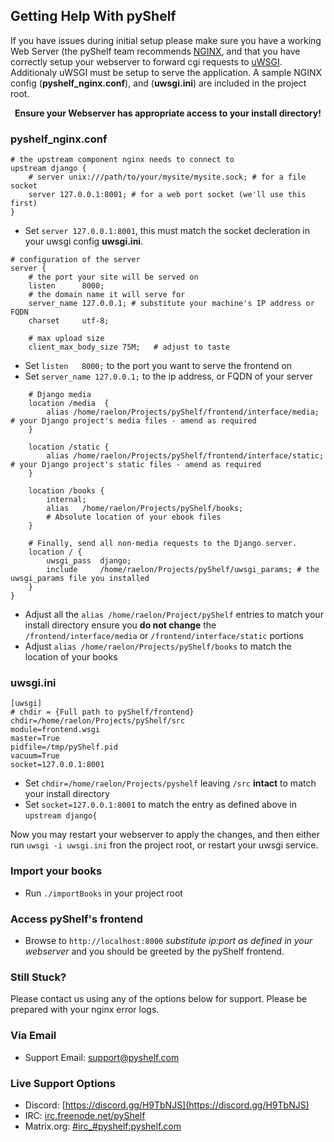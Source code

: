 ## Getting Help With **pyShelf**

If you have issues during initial setup please make sure you have a working Web Server (the pyShelf team recommends [NGINX](https://nginx.com), and that you have correctly setup your webserver to forward cgi requests to [uWSGI](https://uwsgi-docs.readthedocs.io/en/latest/Download.html). Additionaly uWSGI must be setup to serve the application. A sample NGINX config (**pyshelf_nginx.conf**), and (**uwsgi.ini**) are included in the project root.
**<p align=center>Ensure your Webserver has appropriate access to your install directory!</p>**

### pyshelf_nginx.conf
```
# the upstream component nginx needs to connect to
upstream django {
    # server unix:///path/to/your/mysite/mysite.sock; # for a file socket
    server 127.0.0.1:8001; # for a web port socket (we'll use this first)
}
```
* Set `server 127.0.0.1:8001`, this must match the socket decleration in your uwsgi config **uwsgi.ini**.
```
# configuration of the server
server {
    # the port your site will be served on
    listen      8000;
    # the domain name it will serve for
    server_name 127.0.0.1; # substitute your machine's IP address or FQDN
    charset     utf-8;

    # max upload size
    client_max_body_size 75M;   # adjust to taste
```
* Set `listen   8000;`  to the port you want to serve the frontend on
* Set `server_name 127.0.0.1;` to the ip address, or FQDN of your server
```
    # Django media
    location /media  {
        alias /home/raelon/Projects/pyShelf/frontend/interface/media;  # your Django project's media files - amend as required
    }

    location /static {
        alias /home/raelon/Projects/pyShelf/frontend/interface/static; # your Django project's static files - amend as required
    }

    location /books {
        internal;
        alias   /home/raelon/Projects/pyShelf/books;
        # Absolute location of your ebook files
    }

    # Finally, send all non-media requests to the Django server.
    location / {
        uwsgi_pass  django;
        include     /home/raelon/Projects/pyShelf/uwsgi_params; # the uwsgi_params file you installed
    }
}
```
* Adjust all the `alias /home/raelon/Project/pyShelf` entries to match your install directory ensure you **do not change** the `/frontend/interface/media` or `/frontend/interface/static` portions
* Adjust `alias /home/raelon/Projects/pyShelf/books` to match the location of your books

### uwsgi.ini
```
[uwsgi]
# chdir = {Full path to pyShelf/frontend}
chdir=/home/raelon/Projects/pyShelf/src
module=frontend.wsgi
master=True
pidfile=/tmp/pyShelf.pid
vacuum=True
socket=127.0.0.1:8001
```
* Set `chdir=/home/raelon/Projects/pyshelf` leaving `/src` **intact** to match your install directory
* Set `socket=127.0.0.1:8001` to match the entry as defined above in `upstream django{`

Now you may restart your webserver to apply the changes, and then either run `uwsgi -i uwsgi.ini` fron the project root, or restart your uwsgi service.

### Import your books
* Run `./importBooks` in your project root

### Access pyShelf's frontend
* Browse to `http://localhost:8000` _substitute ip:port as defined in your webserver_ and you should be greeted by the pyShelf frontend.

### Still Stuck?
Please contact us using any of the options below for support. Please be prepared with your nginx error logs.

### Via Email
* Support Email: [support@pyshelf.com](mailto://support@pyshelf.com)

### Live Support Options
* Discord: [https://discord.gg/H9TbNJS](https://discord.gg/H9TbNJS)
* IRC: [irc.freenode.net/pyShelf](irc://freenode.net/pyshelf)
* Matrix.org: [#irc_#pyshelf:pyshelf.com](https://app.element.io/#/room/#irc_#pyshelf:pyshelf.com)
